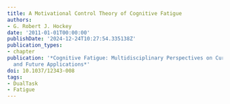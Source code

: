 ```yaml
---
title: A Motivational Control Theory of Cognitive Fatigue
authors:
- G. Robert J. Hockey
date: '2011-01-01T00:00:00'
publishDate: '2024-12-24T10:27:54.335138Z'
publication_types:
- chapter
publication: '*Cognitive Fatigue: Multidisciplinary Perspectives on Current Research
  and Future Applications*'
doi: 10.1037/12343-008
tags:
- DualTask
- Fatigue
---
```

